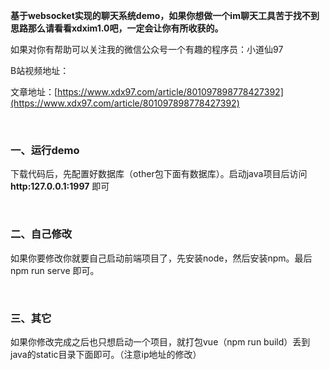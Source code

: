**基于websocket实现的聊天系统demo，如果你想做一个im聊天工具苦于找不到思路那么请看看xdxim1.0吧，一定会让你有所收获的。**

如果对你有帮助可以关注我的微信公众号一个有趣的程序员：小道仙97

B站视频地址：

文章地址：[https://www.xdx97.com/article/801097898778427392](https://www.xdx97.com/article/801097898778427392)

<br/>

### 一、运行demo

下载代码后，先配置好数据库（other包下面有数据库）。启动java项目后访问 **http:127.0.0.1:1997** 即可

<br/>

### 二、自己修改

如果你要修改你就要自己启动前端项目了，先安装node，然后安装npm。最后  npm run serve 即可。

<br/> 

### 三、其它

如果你修改完成之后也只想启动一个项目，就打包vue（npm run build）丢到java的static目录下面即可。（注意ip地址的修改）